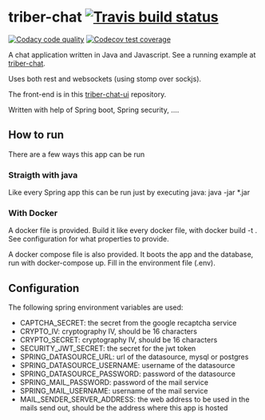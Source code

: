 # triber-chat [![Travis build status](https://img.shields.io/travis/triberraar/triber-chat/develop.svg)](https://travis-ci.org/triberraar/triber-chat)

[![Codacy code quality](https://img.shields.io/codacy/a94181c1ecb643dc9a6686dba37960c3/develop.svg)](https://www.codacy.com/app/geertolaerts/triber-chat/dashboard)
[![Codecov test coverage](https://img.shields.io/codecov/c/github/triberraar/triber-chat/develop.svg)](https://codecov.io/github/triberraar/triber-chat?branch=develop)

A chat application written in Java and Javascript. See a running example at [triber-chat](http://triber-chat.triberraar.be/).

Uses both rest and websockets (using stomp over sockjs).

The front-end is in this [triber-chat-ui](https://github.com/triberraar/triber-chat-ui) repository.

Written with help of Spring boot, Spring security, ....

## How to run
There are a few ways this app can be run

### Straigth with java
Like every Spring app this can be run just by executing java: java -jar *.jar

### With Docker
A docker file is provided. Build it like every docker file, with docker build -t <your tag> . See configuration for what properties to provide.

A docker compose file is also provided. It boots the app and the database, run with docker-compose up.  Fill in the environment file (.env). 

## Configuration
The following spring environment variables are used:
* CAPTCHA_SECRET: the secret from the google recaptcha service
* CRYPTO_IV: cryptography IV, should be 16 characters
* CRYPTO_SECRET: cryptography IV, should be 16 characters
* SECURITY_JWT_SECRET: the secret for the jwt token
* SPRING_DATASOURCE_URL: url of the datasource, mysql or postgres
* SPRING_DATASOURCE_USERNAME: username of the datasource
* SPRING_DATASOURCE_PASSWORD: password of the datasource
* SPRING_MAIL_PASSWORD: password of the mail service
* SPRING_MAIL_USERNAME: username of the mail service
* MAIL_SENDER_SERVER_ADDRESS: the web address to be used in the mails send out, should be the address where this app is hosted